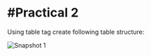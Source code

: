 #Practical 2
============
Using table tag create following table structure: 

![Snapshot 1](https://cloud.githubusercontent.com/assets/16831556/12715129/5701ce50-c88d-11e5-84be-6b3d93ce64ed.PNG)